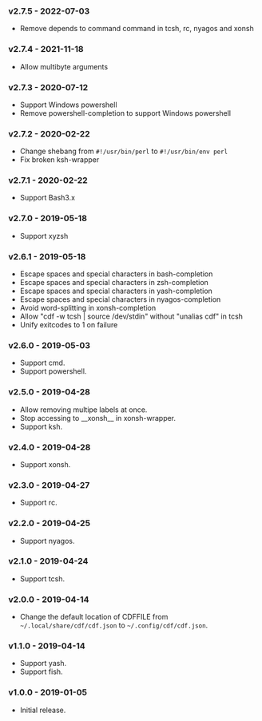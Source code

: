 ### v2.7.5 - 2022-07-03

- Remove depends to command command in tcsh, rc, nyagos and xonsh

### v2.7.4 - 2021-11-18

- Allow multibyte arguments

### v2.7.3 - 2020-07-12

- Support Windows powershell
- Remove powershell-completion to support Windows powershell

### v2.7.2 - 2020-02-22

- Change shebang from `#!/usr/bin/perl` to `#!/usr/bin/env perl`
- Fix broken ksh-wrapper

### v2.7.1 - 2020-02-22

- Support Bash3.x

### v2.7.0 - 2019-05-18

- Support xyzsh

### v2.6.1 - 2019-05-18

- Escape spaces and special characters in bash-completion
- Escape spaces and special characters in zsh-completion
- Escape spaces and special characters in yash-completion
- Escape spaces and special characters in nyagos-completion
- Avoid word-splitting in xonsh-completion
- Allow "cdf -w tcsh | source /dev/stdin" without "unalias cdf" in tcsh
- Unify exitcodes to 1 on failure

### v2.6.0 - 2019-05-03

- Support cmd.
- Support powershell.

### v2.5.0 - 2019-04-28

- Allow removing multipe labels at once.
- Stop accessing to \_\_xonsh\_\_ in xonsh-wrapper.
- Support ksh.

### v2.4.0 - 2019-04-28

- Support xonsh.

### v2.3.0 - 2019-04-27

- Support rc.

### v2.2.0 - 2019-04-25

- Support nyagos.

### v2.1.0 - 2019-04-24

- Support tcsh.

### v2.0.0 - 2019-04-14

- Change the default location of CDFFILE from `~/.local/share/cdf/cdf.json` to `~/.config/cdf/cdf.json`.

### v1.1.0 - 2019-04-14

- Support yash.
- Support fish.

### v1.0.0 - 2019-01-05

- Initial release.

